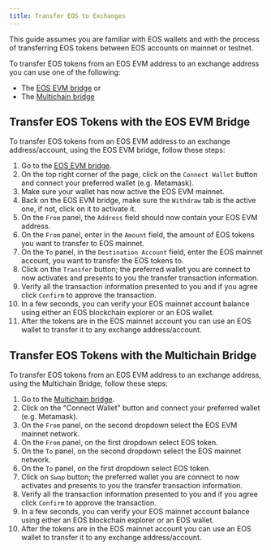 ```yaml
---
title: Transfer EOS to Exchanges
---
```


This guide assumes you are familiar with EOS wallets and with the process of transferring EOS tokens between EOS accounts on mainnet or testnet.

To transfer EOS tokens from an EOS EVM address to an exchange address you can use one of the following:

- The [EOS EVM bridge](https://bridge.evm.eosnetwork.com/) or
- The [Multichain bridge](https://app.multichain.org/#/router)

## Transfer EOS Tokens with the EOS EVM Bridge

To transfer EOS tokens from an EOS EVM address to an exchange address/account, using the EOS EVM bridge, follow these steps:

1. Go to the [EOS EVM bridge](https://bridge.evm.eosnetwork.com/).
2. On the top right corner of the page, click on the `Connect Wallet` button and connect your preferred wallet (e.g. Metamask).
3. Make sure your wallet has now active the EOS EVM mainnet.
4. Back on the EOS EVM bridge, make sure the `Withdraw` tab is the active one, if not, click on it to activate it.
5. On the `From` panel, the `Address` field should now contain your EOS EVM address.
6. On the `From` panel, enter in the `Amount` field, the amount of EOS tokens you want to transfer to EOS mainnet.
7. On the `To` panel, in the `Destination Account` field, enter the EOS mainnet account, you want to transfer the EOS tokens to.
8. Click on the `Transfer` button; the preferred wallet you are connect to now activates and presents to you the transfer transaction information.
9. Verify all the transaction information presented to you and if you agree click `Confirm` to approve the transaction.
10. In a few seconds, you can verify your EOS mainnet account balance using either an EOS blockchain explorer or an EOS wallet.
11. After the tokens are in the EOS mainnet account you can use an EOS wallet to transfer it to any exchange address/account.

## Transfer EOS Tokens with the Multichain Bridge

To transfer EOS tokens from an EOS EVM address to an exchange address, using the Multichain Bridge, follow these steps:

1. Go to the [Multichain bridge](https://app.multichain.org/#/router).
2. Click on the "Connect Wallet" button and connect your preferred wallet (e.g. Metamask).
3. On the `From` panel, on the second dropdown select the EOS EVM mainnet network.
4. On the `From` panel, on the first dropdown select EOS token.
5. On the `To` panel, on the second dropdown select the EOS mainnet network.
6. On the `To` panel, on the first dropdown select EOS token.
7. Click on `Swap` button; the preferred wallet you are connect to now activates and presents to you the transfer transaction information.
8. Verify all the transaction information presented to you and if you agree click `Confirm` to approve the transaction.
9. In a few seconds, you can verify your EOS mainnet account balance using either an EOS blockchain explorer or an EOS wallet.
10. After the tokens are in the EOS mainnet account you can use an EOS wallet to transfer it to any exchange address/account.
